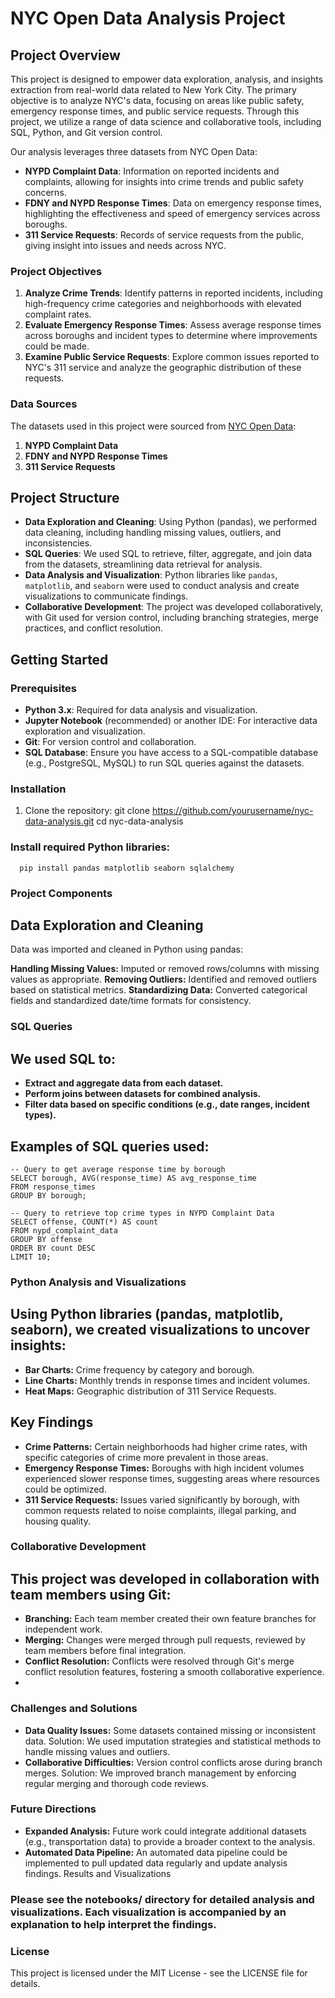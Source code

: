 # NYC Open Data Analysis Project

## Project Overview

This project is designed to empower data exploration, analysis, and insights extraction from real-world data related to New York City. The primary objective is to analyze NYC's data, focusing on areas like public safety, emergency response times, and public service requests. Through this project, we utilize a range of data science and collaborative tools, including SQL, Python, and Git version control.

Our analysis leverages three datasets from NYC Open Data:
- **NYPD Complaint Data**: Information on reported incidents and complaints, allowing for insights into crime trends and public safety concerns.
- **FDNY and NYPD Response Times**: Data on emergency response times, highlighting the effectiveness and speed of emergency services across boroughs.
- **311 Service Requests**: Records of service requests from the public, giving insight into issues and needs across NYC.

### Project Objectives

1. **Analyze Crime Trends**: Identify patterns in reported incidents, including high-frequency crime categories and neighborhoods with elevated complaint rates.
2. **Evaluate Emergency Response Times**: Assess average response times across boroughs and incident types to determine where improvements could be made.
3. **Examine Public Service Requests**: Explore common issues reported to NYC's 311 service and analyze the geographic distribution of these requests.

### Data Sources
The datasets used in this project were sourced from [NYC Open Data](https://opendata.cityofnewyork.us/):
1. **NYPD Complaint Data**
2. **FDNY and NYPD Response Times**
3. **311 Service Requests**

## Project Structure

- **Data Exploration and Cleaning**: Using Python (pandas), we performed data cleaning, including handling missing values, outliers, and inconsistencies.
- **SQL Queries**: We used SQL to retrieve, filter, aggregate, and join data from the datasets, streamlining data retrieval for analysis.
- **Data Analysis and Visualization**: Python libraries like `pandas`, `matplotlib`, and `seaborn` were used to conduct analysis and create visualizations to communicate findings.
- **Collaborative Development**: The project was developed collaboratively, with Git used for version control, including branching strategies, merge practices, and conflict resolution.

## Getting Started

### Prerequisites

- **Python 3.x**: Required for data analysis and visualization.
- **Jupyter Notebook** (recommended) or another IDE: For interactive data exploration and visualization.
- **Git**: For version control and collaboration.
- **SQL Database**: Ensure you have access to a SQL-compatible database (e.g., PostgreSQL, MySQL) to run SQL queries against the datasets.

### Installation

1. Clone the repository:
   git clone https://github.com/yourusername/nyc-data-analysis.git
   cd nyc-data-analysis

### Install required Python libraries:
```
  pip install pandas matplotlib seaborn sqlalchemy
```
### Project Components

## Data Exploration and Cleaning
Data was imported and cleaned in Python using pandas:

**Handling Missing Values:** Imputed or removed rows/columns with missing values as appropriate.
**Removing Outliers:** Identified and removed outliers based on statistical metrics.
**Standardizing Data:** Converted categorical fields and standardized date/time formats for consistency.

### SQL Queries
## We used SQL to:

- **Extract and aggregate data from each dataset.**
- **Perform joins between datasets for combined analysis.**
- **Filter data based on specific conditions (e.g., date ranges, incident types).**
  
## Examples of SQL queries used:
```
-- Query to get average response time by borough
SELECT borough, AVG(response_time) AS avg_response_time
FROM response_times
GROUP BY borough;

-- Query to retrieve top crime types in NYPD Complaint Data
SELECT offense, COUNT(*) AS count
FROM nypd_complaint_data
GROUP BY offense
ORDER BY count DESC
LIMIT 10;
```
### Python Analysis and Visualizations
## Using Python libraries (pandas, matplotlib, seaborn), we created visualizations to uncover insights:

- **Bar Charts:** Crime frequency by category and borough.
- **Line Charts:** Monthly trends in response times and incident volumes.
- **Heat Maps:** Geographic distribution of 311 Service Requests.
## Key Findings
- **Crime Patterns:** Certain neighborhoods had higher crime rates, with specific categories of crime more prevalent in those areas.
- **Emergency Response Times:** Boroughs with high incident volumes experienced slower response times, suggesting areas where resources could be optimized.
- **311 Service Requests:** Issues varied significantly by borough, with common requests related to noise complaints, illegal parking, and housing quality.

### Collaborative Development

## This project was developed in collaboration with team members using Git:

- **Branching:** Each team member created their own feature branches for independent work.
- **Merging:** Changes were merged through pull requests, reviewed by team members before final integration.
- **Conflict Resolution:** Conflicts were resolved through Git's merge conflict resolution features, fostering a smooth collaborative experience.
- 
### Challenges and Solutions

- **Data Quality Issues:** Some datasets contained missing or inconsistent data. Solution: We used imputation strategies and statistical methods to handle missing values and outliers.
- **Collaborative Difficulties:** Version control conflicts arose during branch merges. Solution: We improved branch management by enforcing regular merging and thorough code reviews.

### Future Directions

- **Expanded Analysis:** Future work could integrate additional datasets (e.g., transportation data) to provide a broader context to the analysis.
- **Automated Data Pipeline:** An automated data pipeline could be implemented to pull updated data regularly and update analysis findings.
Results and Visualizations

### Please see the notebooks/ directory for detailed analysis and visualizations. Each visualization is accompanied by an explanation to help interpret the findings.

### License
This project is licensed under the MIT License - see the LICENSE file for details.
 


